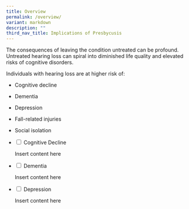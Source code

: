 ```yaml
---
title: Overview
permalink: /overview/
variant: markdown
description: ""
third_nav_title: Implications of Presbycusis
---
```

<p>The consequences of leaving the condition untreated can be profound. Untreated
hearing loss can spiral into diminished life quality and elevated risks
of cognitive disorders.</p>
<p></p>
<p>Individuals with hearing loss are at higher risk of:</p>
<ul>
<li>
<p>Cognitive decline</p>
</li>
<li>
<p>Dementia</p>
</li>
<li>
<p>Depression</p>
</li>
<li>
<p>Fall-related injuries</p>
</li>
<li>
<p>Social isolation</p>
</li>
</ul>
<p></p>

<ul class="jekyllcodex_accordion">  
  
<li><input type="checkbox" id="accordion1">  
<label for="accordion1">Cognitive Decline</label><div>  
<p>Insert content here</p>  
</div></li>  
  
<li><input type="checkbox" id="accordion2">  
<label for="accordion2">Dementia</label><div>  
<p>Insert content here</p>  
</div></li>  
  
<li><input type="checkbox" id="accordion3">  
<label for="accordion3">Depression</label><div>  
<p>Insert content here</p>  
</div></li>  
  
</ul>